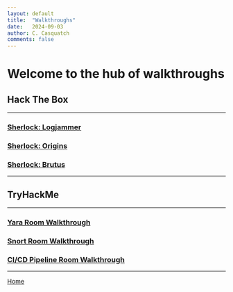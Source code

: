 ```yaml
---
layout: default
title:  "Walkthroughs"
date:   2024-09-03
author: C. Casquatch
comments: false
---
```


# Welcome to the hub of walkthroughs

## Hack The Box
* * *
### [Sherlock: Logjammer](_posts/Walkthroughs/2025-06-02-Logjammer.md)
### [Sherlock: Origins](_posts/Walkthroughs/2025-05-11-origins-sherlock.md)
### [Sherlock: Brutus](_posts/Walkthroughs/2025-05-11-brutus-sherlock.md)
* * *

## TryHackMe
* * *
### [Yara Room Walkthrough](_posts/Walkthroughs/2024-09-03-Yara-Walkthrough.markdown)
### [Snort Room Walkthrough](_posts/Walkthroughs/2024-09-03-Snort-Walkthrough.markdown)
### [CI/CD Pipeline Room Walkthrough](_posts/Walkthroughs/2024-04-16-CI-CD-Pipeline.md)
* * * 

[Home](./index.md)
